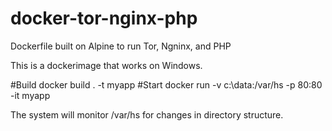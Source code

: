 # docker-tor-nginx-php
Dockerfile built on Alpine to run Tor, Ngninx, and PHP

This is a dockerimage that works on Windows.

#Build
docker build . -t myapp
#Start
docker run -v c:\data\:/var/hs -p 80:80 -it myapp

The system will monitor /var/hs for changes in directory structure.
